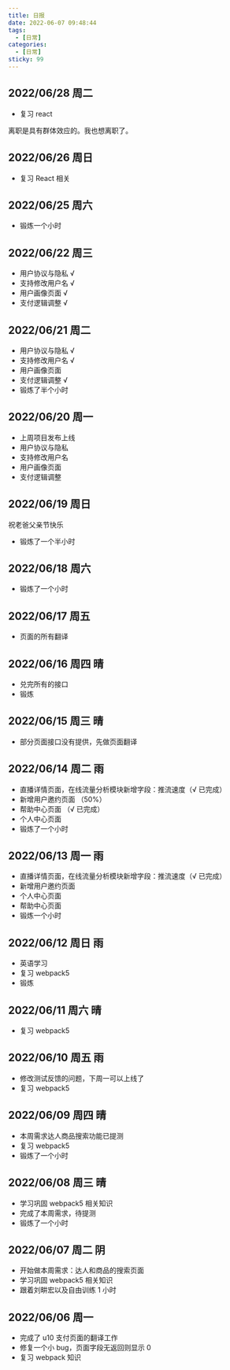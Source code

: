 ```yaml
---
title: 日报
date: 2022-06-07 09:48:44
tags:
  - [日常]
categories:
  - [日常]
sticky: 99
---
```


## 2022/06/28 周二

- 复习 react

离职是具有群体效应的。我也想离职了。

## 2022/06/26 周日

- 复习 React 相关

## 2022/06/25 周六

- 锻炼一个小时

## 2022/06/22 周三

- 用户协议与隐私 √
- 支持修改用户名 √
- 用户画像页面 √
- 支付逻辑调整 √

## 2022/06/21 周二

- 用户协议与隐私 √
- 支持修改用户名 √
- 用户画像页面
- 支付逻辑调整 √
- 锻炼了半个小时

## 2022/06/20 周一

- 上周项目发布上线
- 用户协议与隐私
- 支持修改用户名
- 用户画像页面
- 支付逻辑调整

## 2022/06/19 周日

祝老爸父亲节快乐

- 锻炼了一个半小时

## 2022/06/18 周六

- 锻炼了一个小时

## 2022/06/17 周五

- 页面的所有翻译

## 2022/06/16 周四 晴

- 兑完所有的接口
- 锻炼

## 2022/06/15 周三 晴

- 部分页面接口没有提供，先做页面翻译

## 2022/06/14 周二 雨

- 直播详情页面，在线流量分析模块新增字段：推流速度（√ 已完成）
- 新增用户邀约页面 （50%）
- 帮助中心页面 （√ 已完成）
- 个人中心页面
- 锻炼了一个小时

## 2022/06/13 周一 雨

- 直播详情页面，在线流量分析模块新增字段：推流速度（√ 已完成）
- 新增用户邀约页面
- 个人中心页面
- 帮助中心页面
- 锻炼一个小时

## 2022/06/12 周日 雨

- 英语学习
- 复习 webpack5
- 锻炼

## 2022/06/11 周六 晴

- 复习 webpack5

## 2022/06/10 周五 雨

- 修改测试反馈的问题，下周一可以上线了
- 复习 webpack5

## 2022/06/09 周四 晴

- 本周需求达人商品搜索功能已提测
- 复习 webpack5
- 锻炼了一个小时

## 2022/06/08 周三 晴

- 学习巩固 webpack5 相关知识
- 完成了本周需求，待提测
- 锻炼了一个小时

## 2022/06/07 周二 阴

- 开始做本周需求：达人和商品的搜索页面
- 学习巩固 webpack5 相关知识
- 跟着刘畊宏以及自由训练 1 小时

## 2022/06/06 周一

- 完成了 u10 支付页面的翻译工作
- 修复一个小 bug，页面字段无返回则显示 0
- 复习 webpack 知识
